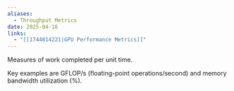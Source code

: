 ```yaml
---
aliases:
  - Throughput Metrics
date: 2025-04-16
links:
  - "[[1744814221|GPU Performance Metrics]]"
---
```

Measures of work completed per unit time.

Key examples are GFLOP/s (floating-point operations/second) and memory bandwidth utilization (%).